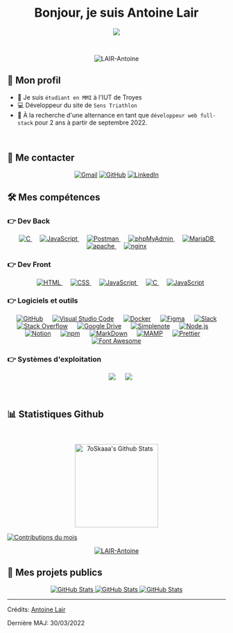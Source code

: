 <h1 align="center">Bonjour, je suis Antoine Lair</h1>
<p align="center">
  <a href="https://github.com/DenverCoder1/readme-typing-svg"><img src="https://readme-typing-svg.herokuapp.com?color=F7A826&width=425&lines=%C3%89tudiant+MMI+%C3%A0+l'IUT+de+Troyes;D%C3%A9veloppeur+Full-Stack+React+%2F+PHP"></a>
</p>

<br>

<p align="center">
	<img src="https://komarev.com/ghpvc/?username=LAIR-Antoine&label=Nombre%20de%20vues&color=0e75b6&style=plastic" alt="LAIR-Antoine" />
	
</p>

## :running: Mon profil

-   :school: Je suis `étudiant en MMI` à l'IUT de Troyes
-   :computer: Développeur du site de `Sens Triathlon`
-   :memo: À la recherche  d'une alternance en tant que `développeur web full-stack` pour 2 ans à partir de septembre 2022.

<br>

## :speech_balloon: Me contacter

<p align="center">
	<a href="mailto:antoine.lair89@gmail.com"><img img src="https://img.shields.io/badge/Gmail-%23EA4335.svg?style=plastic&logo=gmail&logoColor=white" alt="Gmail"/></a>
	<a href="https://github.com/LAIR-Antoine"><img src="https://img.shields.io/badge/GitHub-%23181717.svg?style=plastic&logo=github&logoColor=white" alt="GitHub"/></a>
	<a href="https://www.linkedin.com/in/lairantoine-dev/"><img src="https://img.shields.io/badge/LinkedIn-%230A66C2.svg?style=plastic&logo=linkedin&logoColor=white" alt="LinkedIn"/></a>
	
</p>

## 🛠️ Mes compétences

### 👉 Dev Back

<p align="center"> 
  &emsp; 
  <a href="https://www.cprogramming.com/" target="_blank"> 
    <img alt="C" src="https://img.shields.io/badge/PHP%20-%23828BB7.svg?style=plastic&logo=php&logoColor=white">
  </a> 
  &emsp;
  <a href="https://developer.mozilla.org/en-US/docs/Web/JavaScript" target="_blank"> 
     <img alt="JavaScript" src="https://img.shields.io/badge/JavaScript%20-%23EAD41C.svg?style=plastic&logo=javascript&logoColor=black">
   </a>
     &emsp;
  <a href="#" target="_blank"> 
     <img alt="Postman" src="https://img.shields.io/badge/Postman%20-%23FF6C37.svg?style=plastic&logo=postman&logoColor=white">
   </a>
   &emsp;
  <a href="#" target="_blank"> 
     <img alt="phpMyAdmin" src="https://img.shields.io/badge/phpMyAdmin%20-%236C78AF.svg?style=plastic&logo=phpmyadmin&logoColor=white">
   </a>
   &emsp;
  <a href="#" target="_blank"> 
     <img alt="MariaDB" src="https://img.shields.io/badge/MariaDB%20-%23003545.svg?style=plastic&logo=mariadb&logoColor=white">
   </a>
   &emsp;
  <a href="#" target="_blank"> 
     <img alt="apache" src="https://img.shields.io/badge/Apache%20-%23D22128.svg?style=plastic&logo=apache&logoColor=white">
   </a>
   &emsp;
  <a href="#" target="_blank"> 
     <img alt="nginx" src="https://img.shields.io/badge/Nginx%20-%23009639.svg?style=plastic&logo=nginx&logoColor=white">
   </a>
</p>

### 👉 Dev Front

<p align="center"> 
  &emsp; 
  <a href="https://www.w3.org/html/" target="_blank"> 
   <img alt="HTML" src="https://img.shields.io/badge/HTML5%20-%23E34F26.svg?style=plastic&logo=html5&logoColor=white">
  </a>   
  &emsp;
  <a href="https://www.w3schools.com/css/" target="_blank">
    <img alt="CSS" src="https://img.shields.io/badge/CSS%20-%231572B6.svg?style=plastic&logo=css3&logoColor=white">
  </a> 
      &emsp;
  <a href="https://developer.mozilla.org/en-US/docs/Web/JavaScript" target="_blank"> 
     <img alt="JavaScript" src="https://img.shields.io/badge/React-%2361DAFB.svg?style=plastic&logo=react&logoColor=white">
   </a>
    &emsp; 
  <a href="https://www.cprogramming.com/" target="_blank"> 
    <img alt="C" src="https://img.shields.io/badge/PHP%20-%23828BB7.svg?style=plastic&logo=php&logoColor=white">
  </a> 
    &emsp;
  <a href="https://developer.mozilla.org/en-US/docs/Web/JavaScript" target="_blank"> 
     <img alt="JavaScript" src="https://img.shields.io/badge/JavaScript%20-%23F7DF1E.svg?style=plastic&logo=javascript&logoColor=black">
   </a>
</p>

### 👉 Logiciels et outils

<p align="center">
  &emsp;
    <a href="#"><img alt="GitHub" src="https://img.shields.io/badge/github-%23181717.svg?style=plastic&logo=github&logoColor=white"></a>
  &emsp;
    <a href="#"><img alt="Visual Studio Code" src="https://img.shields.io/badge/VS%20Code-0078d7.svg?style=plastic&logo=visual-studio-code&logoColor=white"></a>
    &emsp;
    <a href="#"><img alt="Docker" src="https://img.shields.io/badge/Docker-0095D1.svg?style=plastic&logo=docker&logoColor=white"></a>
  &emsp;
    <a href="#"><img alt="Figma" src="https://img.shields.io/badge/-Figma-F24E1E?style=plastic&logo=figma&logoColor=white"></a>
    &emsp;
    <a href="#"><img alt="Slack" src="https://img.shields.io/badge/-Slack-4A154B?style=plastic&logo=slack&logoColor=white"></a>
    &emsp;
    <a href="#"><img alt="Stack Overflow" src="https://img.shields.io/badge/-Stack%20Overflow-FE7A16?style=plastic&logo=stack-overflow&logoColor=white"></a>
    &emsp;
    <a href="#"><img alt="Google Drive" src="https://img.shields.io/badge/Google%20Drive-02749C?style=plastic&logo=googledrive&logoColor=white"></a>
    &emsp;
    <a href="#"><img alt="Simplenote" src="https://img.shields.io/badge/Simplenote-3361CC?style=plastic&logo=simplenote&logoColor=white"></a>
    &emsp;
    <a href="#"><img alt="Node.js" src="https://img.shields.io/badge/Node.js-339933?style=plastic&logo=node.js&logoColor=white"></a>
    &emsp;
    <a href="#"><img alt="Notion" src="https://img.shields.io/badge/Notion-000000?style=plastic&logo=notion&logoColor=white"></a>
    &emsp;
    <a href="#"><img alt="npm" src="https://img.shields.io/badge/npm-CB3837?style=plastic&logo=npm&logoColor=white"></a>
    &emsp;
    <a href="#"><img alt="MarkDown" src="https://img.shields.io/badge/Markdown-000000?style=plastic&logo=markdown&logoColor=white"></a>
    &emsp;
    <a href="#"><img alt="MAMP" src="https://img.shields.io/badge/MAMP-02749C?style=plastic&logo=mamp&logoColor=white"></a>
    &emsp;
    <a href="#"><img alt="Prettier" src="https://img.shields.io/badge/Prettier-F7B93E?style=plastic&logo=prettier&logoColor=white"></a>
    &emsp;
    <a href="#"><img alt="Font Awesome" src="https://img.shields.io/badge/Font%20Awesome-528DD7?style=plastic&logo=fontawesome&logoColor=white"></a>
    
</p>

### 👉 Systèmes d'exploitation

<p align="center">
  &emsp;
    <a href="#"><img src="https://img.shields.io/badge/Debian-9F002E?style=plastic&logo=debian&logoColor=white"></a>
  &emsp;
    <a href="#"><img src="https://img.shields.io/badge/Windows-0078D6?style=plastic&logo=windows&logoColor=white"></a>  
</p>

<br/>

## 📊 Statistiques Github

  <br/>
  <p align="center">
    <a href="https://github.com/anuraghazra/github-readme-stats"><img alt="7oSkaaa's Github Stats" src="https://github-readme-stats.vercel.app/api?username=LAIR-Antoine&show_icons=true&count_private=true&theme=dracula" height="192px"/></a>
<br/>

<a href="https://github.com/LAIR-Antoine"><img alt="Contributions du mois" src="https://activity-graph.herokuapp.com/graph?username=LAIR-Antoine&custom_title=Mes%20contributions%20du%20mois&theme=react-dark" /></a>
<br/>

<p align="center"> <a href="https://github.com/ryo-ma/github-profile-trophy"><img src="https://github-profile-trophy.vercel.app/?username=LAIR-Antoine&layout=compact&theme=discord" alt="LAIR-Antoine" /></a> </p>

## :open_file_folder: Mes projets publics 

	
<div>
  <p align="center">
    	<a href="https://github.com/LAIR-Antoine/portfolio">
      		<img src="https://github-readme-stats.vercel.app/api/pin/?username=LAIR-Antoine&repo=portfolio&theme=dracula" alt="GitHub Stats" />
    	</a>
    	<a href="https://github.com/LAIR-Antoine/website">
      		<img src="https://github-readme-stats.vercel.app/api/pin/?username=LAIR-Antoine&repo=website&theme=dracula" alt="GitHub Stats" />
    	</a>
    	<a href="https://github.com/LAIR-Antoine/LAIR-Antoine">
      		<img src="https://github-readme-stats.vercel.app/api/pin/?username=LAIR-Antoine&repo=LAIR-Antoine&theme=dracula" alt="GitHub Stats" />
    	</a>
	
  </p>
</div>

---

Crédits: [Antoine Lair](https://github.com/LAIR-Antoine)

Dernière MAJ: 30/03/2022
